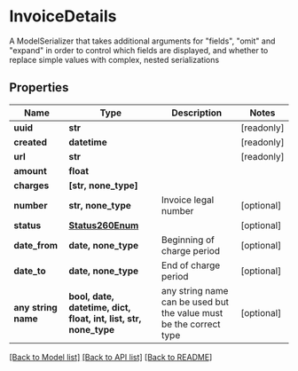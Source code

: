 # InvoiceDetails

A ModelSerializer that takes additional arguments for \"fields\", \"omit\" and \"expand\" in order to control which fields are displayed, and whether to replace simple values with complex, nested serializations

## Properties
Name | Type | Description | Notes
------------ | ------------- | ------------- | -------------
**uuid** | **str** |  | [readonly] 
**created** | **datetime** |  | [readonly] 
**url** | **str** |  | [readonly] 
**amount** | **float** |  | 
**charges** | **[str, none_type]** |  | 
**number** | **str, none_type** | Invoice legal number | [optional] 
**status** | [**Status260Enum**](Status260Enum.md) |  | [optional] 
**date_from** | **date, none_type** | Beginning of charge period | [optional] 
**date_to** | **date, none_type** | End of charge period | [optional] 
**any string name** | **bool, date, datetime, dict, float, int, list, str, none_type** | any string name can be used but the value must be the correct type | [optional]

[[Back to Model list]](../README.md#documentation-for-models) [[Back to API list]](../README.md#documentation-for-api-endpoints) [[Back to README]](../README.md)


